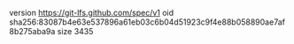 version https://git-lfs.github.com/spec/v1
oid sha256:83087b4e63e537896a61eb03c6b04d51923c9f4e88b058890ae7af8b275aba9a
size 3435
